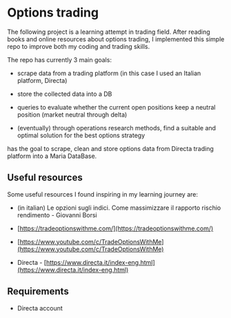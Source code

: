 # Options trading

The following project is a learning attempt in trading field. After reading books and online resources about options trading, I implemented this simple repo to improve both my coding and trading skills.

The repo has currently 3 main goals:

- scrape data from a trading platform (in this case I used an Italian platform, Directa)

- store the collected data into a DB

- queries to evaluate whether the current open positions keep a neutral position (market neutral through delta)

- (eventually) through operations research methods, find a suitable and optimal solution for the best options strategy

has the goal to scrape, clean and store options data from Directa trading platform into a Maria DataBase.

## Useful resources

Some useful resources I found inspiring in my learning journey are:

- (in italian) Le opzioni sugli indici. Come massimizzare il rapporto rischio rendimento - Giovanni Borsi

- [https://tradeoptionswithme.com/](https://tradeoptionswithme.com/)

- [https://www.youtube.com/c/TradeOptionsWithMe](https://www.youtube.com/c/TradeOptionsWithMe)

- Directa - [https://www.directa.it/index-eng.html](https://www.directa.it/index-eng.html)

## Requirements

- Directa account
